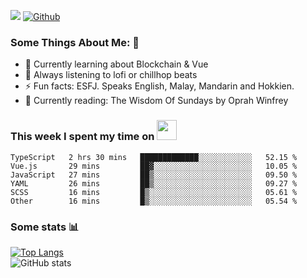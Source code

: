 ![](https://visitor-badge.laobi.icu/badge?page_id=seanho96.seanho96)
[![Github](https://img.shields.io/github/followers/seanho96?label=Follow&style=social)](https://github.com/seanho96)

### Some Things About Me: 👋
- 🌱 Currently learning about Blockchain & Vue
- :musical_note: Always listening to lofi or chillhop beats
- :zap: Fun facts: ESFJ. Speaks English, Malay, Mandarin and Hokkien.
- :book: Currently reading: The Wisdom Of Sundays by Oprah Winfrey

### This week I spent my time on <img src="https://media.giphy.com/media/SvQzkTQb3ZwKcj1QTO/giphy.gif" width="32">

<!--START_SECTION:waka-->

```text
TypeScript   2 hrs 30 mins   █████████████░░░░░░░░░░░░   52.15 %
Vue.js       29 mins         ██▓░░░░░░░░░░░░░░░░░░░░░░   10.05 %
JavaScript   27 mins         ██▒░░░░░░░░░░░░░░░░░░░░░░   09.50 %
YAML         26 mins         ██▒░░░░░░░░░░░░░░░░░░░░░░   09.27 %
SCSS         16 mins         █▒░░░░░░░░░░░░░░░░░░░░░░░   05.61 %
Other        16 mins         █▒░░░░░░░░░░░░░░░░░░░░░░░   05.54 %
```

<!--END_SECTION:waka-->

### Some stats 📊

[![Top Langs](https://github-readme-stats.vercel.app/api/top-langs/?username=seanho96&layout=compact&theme=graywhite)](https://github.com/anuraghazra/github-readme-stats)
<br/>
![GitHub stats](https://github-readme-stats.vercel.app/api?username=seanho96&show_icons=true&theme=graywhite)

